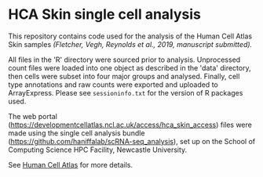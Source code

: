 # HCA Skin single cell analysis

This repository contains code used for the analysis of the Human Cell Atlas Skin samples *(Fletcher, Vegh, Reynolds et al., 2019, manuscript submitted).*

All files in the 'R' directory were sourced prior to analysis. Unprocessed count files were loaded into one object as described in the 'data' directory, then cells were subset into four major groups and analysed. Finally, cell type annotations and raw counts were exported and uploaded to ArrayExpress. Please see `sessioninfo.txt` for the version of R packages used.

The web portal (https://developmentcellatlas.ncl.ac.uk/access/hca_skin_access) files were made using the single cell analysis bundle (https://github.com/haniffalab/scRNA-seq_analysis), set up on the School of Computing Science HPC Facility, Newcastle University.

See [Human Cell Atlas](https://www.humancellatlas.org) for more details.
